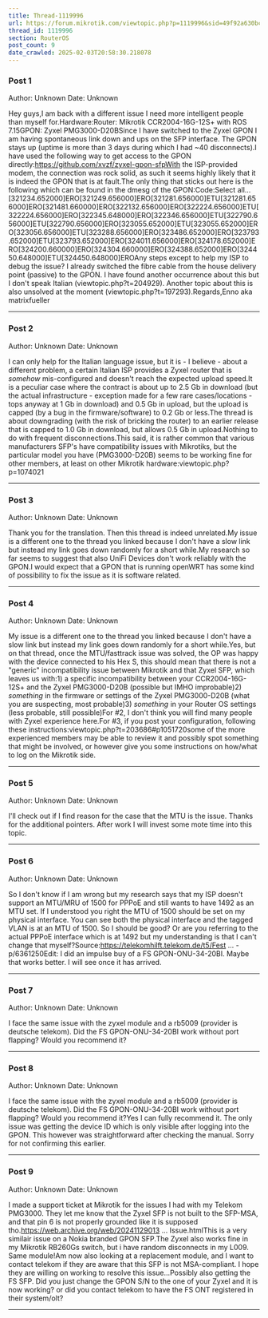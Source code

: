 ```yaml
---
title: Thread-1119996
url: https://forum.mikrotik.com/viewtopic.php?p=1119996&sid=49f92a630bc7970d8ca50523be880e8f#p1119996
thread_id: 1119996
section: RouterOS
post_count: 9
date_crawled: 2025-02-03T20:58:30.218078
---
```


### Post 1
Author: Unknown
Date: Unknown

Hey guys,I am back with a different issue I need more intelligent people than myself for.Hardware:Router: Mikrotik CCR2004-16G-12S+ with ROS 7.15GPON: Zyxel PMG3000-D20BSince I have switched to the Zyxel GPON I am having spontaneous link down and ups on the SFP interface. The GPON stays up (uptime is more than 3 days during which I had ~40 disconnects).I have used the following way to get access to the GPON directly:https://github.com/xvzf/zyxel-gpon-sfpWith the ISP-provided modem, the connection was rock solid, as such it seems highly likely that it is indeed the GPON that is at fault.The only thing that sticks out here is the following which can be found in the dmesg of the GPON:Code:Select all...[321234.652000]ERO[321249.656000]ERO[321281.656000]ETU[321281.656000]ERO[321481.660000]ERO[322132.656000]ERO[322224.656000]ETU[322224.656000]ERO[322345.648000]ERO[322346.656000]ETU[322790.656000]ETU[322790.656000]ERO[323055.652000]ETU[323055.652000]ERO[323056.656000]ETU[323288.656000]ERO[323486.652000]ERO[323793.652000]ETU[323793.652000]ERO[324011.656000]ERO[324178.652000]ERO[324200.660000]ERO[324304.660000]ERO[324388.652000]ERO[324450.648000]ETU[324450.648000]EROAny steps except to help my ISP to debug the issue? I already switched the fibre cable from the house delivery point (passive) to the GPON. I have found another occurrence about this but I don't speak Italian (viewtopic.php?t=204929). Another topic about this is also unsolved at the moment (viewtopic.php?t=197293).Regards,Enno aka matrixfueller

---
### Post 2
Author: Unknown
Date: Unknown

I can only help for the Italian language issue, but it is - I believe - about a different problem, a certain Italian ISP provides a Zyxel router  that is *somehow* mis-configured and doesn't reach the expected upload speed.It is a peculiar case where the contract is about up to 2.5 Gb in download (but the actual infrastructure - exception made for a few rare cases/locations - tops anyway at 1 Gb in download) and 0.5 Gb in upload, but the upload is capped (by a bug in the firmware/software) to 0.2 Gb or less.The thread is about downgrading (with the risk of bricking the router) to an earlier release that is capped to 1.0 Gb in download, but allows 0.5 Gb in upload.Nothing to do with frequent disconnections.This said, it is rather common that various manufacturers SFP's have compatibility issues with Mikrotiks, but the particular model you have (PMG3000-D20B) seems to be working fine for other members, at least on other Mikrotik hardware:viewtopic.php?p=1074021

---
### Post 3
Author: Unknown
Date: Unknown

Thank you for the translation. Then this thread is indeed unrelated.My issue is a different one to the thread you linked because I don't have a slow link but instead my link goes down randomly for a short while.My research so far seems to suggest that also UniFi Devices don't work reliably with the GPON.I would expect that a GPON that is running openWRT has some kind of possibility to fix the issue as it is software related.

---
### Post 4
Author: Unknown
Date: Unknown

My issue is a different one to the thread you linked because I don't have a slow link but instead my link goes down randomly for a short while.Yes, but on that thread, once the MTU/fasttrack issue was solved, the OP was happy with the device connected to his Hex S, this should mean that there is not a "generic" incompatibility issue between Mikrotik and that Zyxel SFP, which leaves us with:1) a specific incompatibility between your CCR2004-16G-12S+ and the Zyxel PMG3000-D20B (possible but IMHO improbable)2) *something* in the firmware or settings of the Zyxel PMG3000-D20B (what you are suspecting, most probable)3) *something* in your Router OS settings (less probable, still possible)For #2, I don't think you will find many people with Zyxel experience here.For #3, if you post your configuration, following these instructions:viewtopic.php?t=203686#p1051720some of the more experienced members may be able to review it and possibly spot something that might be involved, or however give you some instructions on how/what to log on the Mikrotik side.

---
### Post 5
Author: Unknown
Date: Unknown

I'll check out if I find reason for the case that the MTU is the issue. Thanks for the additional pointers. After work I will invest some mote time into this topic.

---
### Post 6
Author: Unknown
Date: Unknown

So I don't know if I am wrong but my research says that my ISP doesn't support an MTU/MRU of 1500 for PPPoE and still wants to have 1492 as an MTU set. If I understood you right the MTU of 1500 should be set on my physical interface. You can see both the physical interface and the tagged VLAN is at an MTU of 1500. So I should be good? Or are you referring to the actual PPPoE interface which is at 1492 but my understanding is that I can't change that myself?Source:https://telekomhilft.telekom.de/t5/Fest ... -p/6361250Edit: I did an impulse buy of a FS GPON-ONU-34-20BI. Maybe that works better. I will see once it has arrived.

---
### Post 7
Author: Unknown
Date: Unknown

I face the same issue with the zyxel module and a rb5009 (provider is deutsche telekom). Did the FS GPON-ONU-34-20BI work without port flapping? Would you recommend it?

---
### Post 8
Author: Unknown
Date: Unknown

I face the same issue with the zyxel module and a rb5009 (provider is deutsche telekom). Did the FS GPON-ONU-34-20BI work without port flapping? Would you recommend it?Yes I can fully recommend it. The only issue was getting the device ID which is only visible after logging into the GPON. This however was straightforward after checking the manual. Sorry for not confirming this earlier.

---
### Post 9
Author: Unknown
Date: Unknown

I made a support ticket at Mikrotik for the issues I had with my Telekom PMG3000. They let me know that the Zyxel SFP is not built to the SFP-MSA, and that pin 6 is not properly grounded like it is supposed tho.https://web.archive.org/web/20241129013 ... Issue.htmlThis is a very similair issue on a Nokia branded GPON SFP.The Zyxel also works fine in my Mikrotik RB260Gs switch, but i have random disconnects in my L009. Same module!Am now also looking at a replacement module, and I want to contact telekom if they are aware that this SFP is not MSA-compliant. I hope they are willing on working to resolve this issue...Possibly also getting the FS SFP. Did you just change the GPON S/N to the one of your Zyxel and it is now working? or did you contact telekom to have the FS ONT registered in their system/olt?

---
